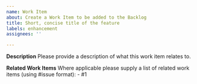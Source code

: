 ```yaml
---
name: Work Item
about: Create a Work Item to be added to the Backlog
title: Short, concise title of the feature
labels: enhancement
assignees: ''

---
```


**Description**
Please provide a description of what this work item relates to.

**Related Work Items**
Where applicable please supply a list of related work items (using #issue format):
    - #1
